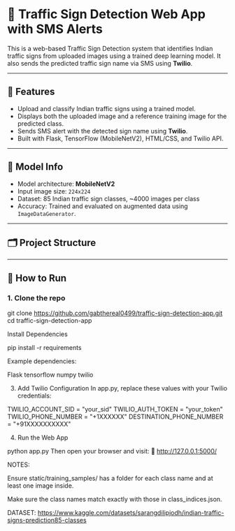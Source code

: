 # 🚦 Traffic Sign Detection Web App with SMS Alerts

This is a web-based Traffic Sign Detection system that identifies Indian traffic signs from uploaded images using a trained deep learning model. It also sends the predicted traffic sign name via SMS using **Twilio**.

---

## 🔧 Features

- Upload and classify Indian traffic signs using a trained model.
- Displays both the uploaded image and a reference training image for the predicted class.
- Sends SMS alert with the detected sign name using **Twilio**.
- Built with Flask, TensorFlow (MobileNetV2), HTML/CSS, and Twilio API.

---

## 🧠 Model Info

- Model architecture: **MobileNetV2**
- Input image size: `224x224`
- Dataset: 85 Indian traffic sign classes, ~4000 images per class
- Accuracy: Trained and evaluated on augmented data using `ImageDataGenerator`.

---

## 🗂️ Project Structure


---

## 🚀 How to Run

### 1. Clone the repo


git clone https://github.com/gabthereal0499/traffic-sign-detection-app.git
cd traffic-sign-detection-app


Install Dependencies

pip install -r requirements

Example dependencies:


Flask
tensorflow
numpy
twilio

3. Add Twilio Configuration
In app.py, replace these values with your Twilio credentials:

TWILIO_ACCOUNT_SID = "your_sid"
TWILIO_AUTH_TOKEN = "your_token"
TWILIO_PHONE_NUMBER = "+1XXXXXX"
DESTINATION_PHONE_NUMBER = "+91XXXXXXXXXX"

4. Run the Web App

python app.py
Then open your browser and visit:
📍 http://127.0.0.1:5000/

NOTES:

Ensure static/training_samples/ has a folder for each class name and at least one image inside.

Make sure the class names match exactly with those in class_indices.json.

DATASET:
https://www.kaggle.com/datasets/sarangdilipjodh/indian-traffic-signs-prediction85-classes



